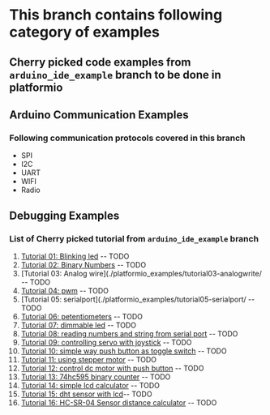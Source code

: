 # This branch contains following category of examples
## Cherry picked code examples from `arduino_ide_example` branch to be done in platformio
## Arduino Communication Examples 
### Following communication protocols covered in this branch 
- SPI
- I2C
- UART
- WIFI
- Radio
## Debugging Examples



### List of Cherry picked tutorial from `arduino_ide_example` branch 
1. [Tutorial 01: Blinking led](./platformio_examples/tutorial01-blinkingled) -- TODO
2. [Tutorial 02: Binary Numbers](./platformio_examples/tutorial02-binary-numbers/) -- TODO
3. [Tutorial 03: Analog wire](./platformio_examples/tutorial03-analogwrite/ -- TODO
4. [Tutorial 04: pwm](./platformio_examples/tutorial04-pwm/) -- TODO
5. [Tutorial 05: serialport](./platformio_examples/tutorial05-serialport/ -- TODO
6. [Tutorial 06: petentiometers](./platformio_examples/tutorial06-potentiometers/) -- TODO
7. [Tutorial 07: dimmable led](./platformio_examples/tutorial07-dimmable-led/) -- TODO
8. [Tutorial 08: reading numbers and string from serial port](./platformio_examples/tutorial08-reading-number-strings/) -- TODO
9. [Tutorial 09: controlling servo with joystick](./platformio_examples/tutorial09-controlling-servo-with-joystick/) -- TODO
10. [Tutorial 10: simple way push button as toggle switch](./platformio_examples/tutorial10-simple-way-use-pushbutton-switch/) -- TODO
11. [Tutorial 11: using stepper motor](./platformio_examples/tutorial11-how-to-use-stepper-motor/) -- TODO
12. [Tutorial 12: control dc motor with push button](./platformio_examples/tutorial12-controlling-dc-motor-pushbutton/) -- TODO
13. [Tutorial 13: 74hc595 binary counter](./platformio_examples/tutorial13-binary-counter-74hc595-shift-register/) -- TODO
14. [Tutorial 14: simple lcd calculator](./platformio_examples/tutorial14-lcd-simple-calculator/) -- TODO
15. [Tutorial 15: dht sensor with lcd](./platformio_examples/tutorial15-dht-sensor-lcd/)-- TODO
16. [Tutorial 16: HC-SR-04 Sensor distance calculator](./platformio_examples/tutorial16-hc-sr04-distance-calculator/) -- TODO

